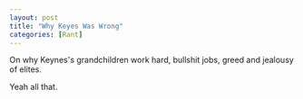 ```yaml
---
layout: post
title: "Why Keyes Was Wrong"
categories: [Rant]
---
```


On why Keynes's grandchildren work hard, bullshit jobs, greed and jealousy of elites.

<!--more-->

Yeah all that.
